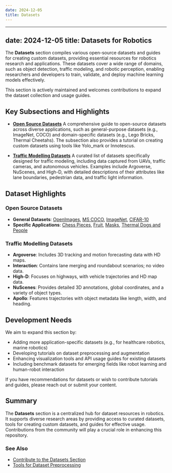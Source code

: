 ```yaml
---
date: 2024-12-05
title: Datasets
---
```

<!-- **This page is a stub.** You can help us improve it by [editing it](https://github.com/RoboticsKnowledgebase/roboticsknowledgebase.github.io).
{: .notice--warning} -->

---
date: 2024-12-05
title: Datasets for Robotics
---

The **Datasets** section compiles various open-source datasets and guides for creating custom datasets, providing essential resources for robotics research and applications. These datasets cover a wide range of domains, such as object detection, traffic modeling, and robotic perception, enabling researchers and developers to train, validate, and deploy machine learning models effectively. 

This section is actively maintained and welcomes contributions to expand the dataset collection and usage guides.

## Key Subsections and Highlights

- **[Open Source Datasets](/wiki/datasets/open-source-datasets/)**
  A comprehensive guide to open-source datasets across diverse applications, such as general-purpose datasets (e.g., ImageNet, COCO) and domain-specific datasets (e.g., Lego Bricks, Thermal Cheetahs). The subsection also provides a tutorial on creating custom datasets using tools like Yolo_mark or Innotescus.

- **[Traffic Modelling Datasets](/wiki/datasets/traffic-modelling-datasets/)**
  A curated list of datasets specifically designed for traffic modeling, including data captured from UAVs, traffic cameras, and autonomous vehicles. Examples include Argoverse, NuScenes, and High-D, with detailed descriptions of their attributes like lane boundaries, pedestrian data, and traffic light information.

## Dataset Highlights

### Open Source Datasets
- **General Datasets**: 
  [OpenImages](https://storage.googleapis.com/openimages/web/index.html), [MS COCO](https://cocodataset.org/#home), [ImageNet](http://image-net.org/), [CIFAR-10](https://www.cs.toronto.edu/~kriz/cifar.html)
- **Specific Applications**:
  [Chess Pieces](https://public.roboflow.com/object-detection/chess-full), [Fruit](https://public.roboflow.com/classification/fruits-dataset), [Masks](https://public.roboflow.com/object-detection/mask-wearing), [Thermal Dogs and People](https://public.roboflow.com/object-detection/thermal-dogs-and-people)

### Traffic Modelling Datasets
- **Argoverse**: Includes 3D tracking and motion forecasting data with HD maps.
- **Interaction**: Contains lane merging and roundabout scenarios; no video data.
- **High-D**: Focuses on highways, with vehicle trajectories and HD map data.
- **NuScenes**: Provides detailed 3D annotations, global coordinates, and a variety of object types.
- **Apollo**: Features trajectories with object metadata like length, width, and heading.

## Development Needs
We aim to expand this section by:
- Adding more application-specific datasets (e.g., for healthcare robotics, marine robotics)
- Developing tutorials on dataset preprocessing and augmentation
- Enhancing visualization tools and API usage guides for existing datasets
- Including benchmark datasets for emerging fields like robot learning and human-robot interaction

If you have recommendations for datasets or wish to contribute tutorials and guides, please reach out or submit your content.

## Summary
The **Datasets** section is a centralized hub for dataset resources in robotics. It supports diverse research areas by providing access to curated datasets, tools for creating custom datasets, and guides for effective usage. Contributions from the community will play a crucial role in enhancing this repository.

### See Also
- [Contribute to the Datasets Section](#contribute)
- [Tools for Dataset Preprocessing](#tools)

